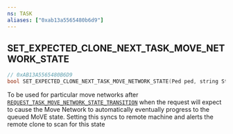 ```yaml
---
ns: TASK
aliases: ["0xab13a5565480b6d9"]
---
```

## SET_EXPECTED_CLONE_NEXT_TASK_MOVE_NETWORK_STATE

```c
// 0xAB13A5565480B6D9
bool SET_EXPECTED_CLONE_NEXT_TASK_MOVE_NETWORK_STATE(Ped ped, string StateName);
```

To be used for particular move networks after [`REQUEST_TASK_MOVE_NETWORK_STATE_TRANSITION`](#_0xD01015C7316AE176) when the request will expect to cause the Move Network to automatically eventually progress to the queued MoVE state. Setting this syncs to remote machine and alerts the remote clone to scan for this state

